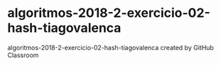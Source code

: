 # algoritmos-2018-2-exercicio-02-hash-tiagovalenca
algoritmos-2018-2-exercicio-02-hash-tiagovalenca created by GitHub Classroom
